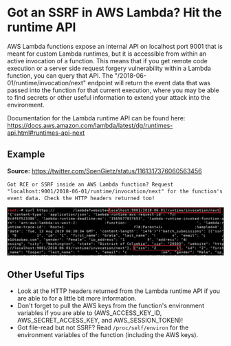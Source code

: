 # Got an SSRF in AWS Lambda? Hit the runtime API
AWS Lambda functions expose an internal API on localhost port 9001 that is meant for custom Lambda runtimes, but it is accessible from within an active invocation of a function. This means that if you get remote code execution or a server side request forgery vulnerability within a Lambda function, you can query that API. The "/2018-06-01/runtime/invocation/next" endpoint will return the event data that was passed into the function for that current execution, where you may be able to find secrets or other useful information to extend your attack into the environment.  

Documentation for the Lambda runtime API can be found here: https://docs.aws.amazon.com/lambda/latest/dg/runtimes-api.html#runtimes-api-next  

## Example
**Source:** https://twitter.com/SpenGietz/status/1161317376060563456
```
Got RCE or SSRF inside an AWS Lambda function? Request "localhost:9001/2018-06-01/runtime/invocation/next" for the function's event data. Check the HTTP headers returned too! 
```

![An example SSRF to steal sensitive data from the runtime API](./images/LambdaSSRF.jpg)  

## Other Useful Tips  
- Look at the HTTP headers returned from the Lambda runtime API if you are able to for a little bit more information.  
- Don't forget to pull the AWS keys from the function's environment variables if you are able to (AWS_ACCESS_KEY_ID, AWS_SECRET_ACCESS_KEY, and AWS_SESSION_TOKEN)!  
- Got file-read but not SSRF? Read `/proc/self/environ` for the environment variables of the function (including the AWS keys).  
